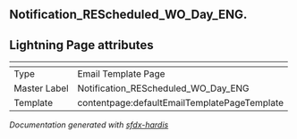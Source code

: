 ## Notification_REScheduled_WO_Day_ENG.

## Lightning Page attributes

|<!-- -->|<!-- -->|
|:---|:---|
|Type| Email Template Page|
|Master Label|Notification_REScheduled_WO_Day_ENG|
|Template|contentpage:defaultEmailTemplatePageTemplate|




<!-- Page description -->


_Documentation generated with [sfdx-hardis](https://sfdx-hardis.cloudity.com)_
